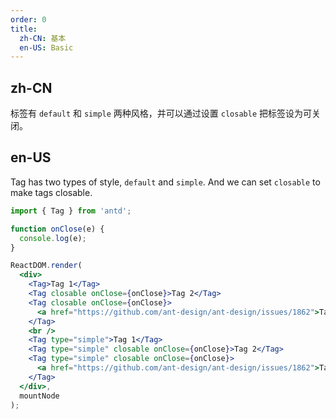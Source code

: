 ```yaml
---
order: 0
title:
  zh-CN: 基本
  en-US: Basic
---
```


## zh-CN

标签有 `default` 和 `simple` 两种风格，并可以通过设置 `closable` 把标签设为可关闭。

## en-US

Tag has two types of style, `default` and `simple`. And we can set `closable` to make tags closable.

````jsx
import { Tag } from 'antd';

function onClose(e) {
  console.log(e);
}

ReactDOM.render(
  <div>
    <Tag>Tag 1</Tag>
    <Tag closable onClose={onClose}>Tag 2</Tag>
    <Tag closable onClose={onClose}>
      <a href="https://github.com/ant-design/ant-design/issues/1862">Tag 3</a>
    </Tag>
    <br />
    <Tag type="simple">Tag 1</Tag>
    <Tag type="simple" closable onClose={onClose}>Tag 2</Tag>
    <Tag type="simple" closable onClose={onClose}>
      <a href="https://github.com/ant-design/ant-design/issues/1862">Tag 3</a>
    </Tag>
  </div>,
  mountNode
);
````

